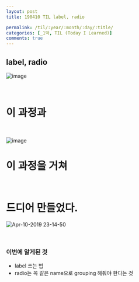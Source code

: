 ```yaml
---
layout: post
title: 190410 TIL label, radio

permalink: /til/:year/:month/:day/:title/
categories: [_1막, TIL (Today I Learned)]
comments: true
---
```


## **label, radio**


![image](https://user-images.githubusercontent.com/40848630/55885949-d161d980-5be5-11e9-982e-941548144bc7.png)

<br/> 

# **이 과정과**

<br/>

![image](https://user-images.githubusercontent.com/40848630/55885924-c60eae00-5be5-11e9-99cd-7d8078984c93.png)

# **이 과정을 거쳐**

<br/>

# **드디어 만들었다.** 

![Apr-10-2019 23-14-50](https://user-images.githubusercontent.com/40848630/55886331-77addf00-5be6-11e9-8478-92e707471d44.gif)


<br/>

### **이번에 알게된 것**
- label 쓰는 법
- radio는 꼭 같은 name으로 grouping 해줘야 한다는 것
